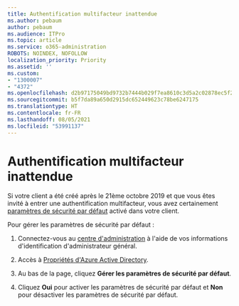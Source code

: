 ```yaml
---
title: Authentification multifacteur inattendue
ms.author: pebaum
author: pebaum
ms.audience: ITPro
ms.topic: article
ms.service: o365-administration
ROBOTS: NOINDEX, NOFOLLOW
localization_priority: Priority
ms.assetid: ''
ms.custom:
- "1300007"
- "4372"
ms.openlocfilehash: d2b97175049bd9732b7444b029f7ea8610c3d5a2c02878ec5f20ded916baadd5
ms.sourcegitcommit: b5f7da89a650d2915dc652449623c78be6247175
ms.translationtype: HT
ms.contentlocale: fr-FR
ms.lasthandoff: 08/05/2021
ms.locfileid: "53991137"
---
```

# <a name="unexpected-multi-factor-authentication"></a>Authentification multifacteur inattendue

Si votre client a été créé après le 21ème octobre 2019 et que vous êtes invité à entrer une authentification multifacteur, vous avez certainement [paramètres de sécurité par défaut](https://aka.ms/securitydefaults) activé dans votre client. 

Pour gérer les paramètres de sécurité par défaut :

1. Connectez-vous au [centre d'administration](https://go.microsoft.com/fwlink/p/?linkid=834822) à l'aide de vos informations d'identification d'administrateur général.

2. Accès à [Propriétés d'Azure Active Directory](https://portal.azure.com/#blade/Microsoft_AAD_IAM/ActiveDirectoryMenuBlade/Properties).

3. Au bas de la page, cliquez **Gérer les paramètres de sécurité par défaut**.

4. Cliquez **Oui** pour activer les paramètres de sécurité par défaut et **Non** pour désactiver les paramètres de sécurité par défaut.
